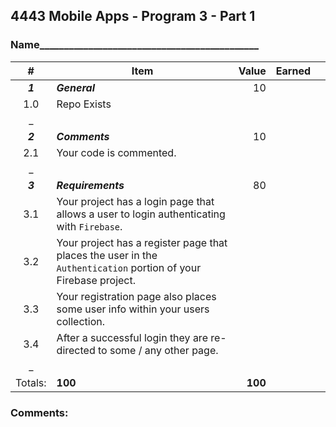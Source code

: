 

  
## 4443 Mobile Apps - Program 3 - Part 1

### Name_____________________________________________

| # | Item | Value | Earned | |
|:-------:|-----------------------------------------------------------------|--------:|-------:|:-----:|
| ***1*** | ***General*** | 10 | | |
| 1.0 | Repo Exists | | | |
| _ | | | | |
| ***2*** | ***Comments*** | 10 | | |
| 2.1 | Your code is commented.  | | | |
| _ | | | | |
| ***3*** | ***Requirements*** | 80 | | |
| 3.1 |Your project has a login page that allows a user to login authenticating with  `Firebase`.| | | |
| 3.2 |Your project has a register page that places the user in the  `Authentication`  portion of your Firebase project.| | | |
| 3.3 |Your registration page also places some user info within your users collection.| | | |
| 3.4 | After a successful login they are re-directed to some / any other page.
| _ | | | | |
| Totals: | **100** | **100** | | |

  

### Comments:

```

  














```

  

[1]: https://d3vv6lp55qjaqc.cloudfront.net/items/3E231i211n2E042B1U3K/right.png  "Correct"

[2]: https://d3vv6lp55qjaqc.cloudfront.net/items/2X473C1Q1F2x3S1E4231/wrong.gif  "Incorrect"

[3]: https://d3vv6lp55qjaqc.cloudfront.net/items/1A0d2Q1J1N1u0C3g0C1s/null.gif  "Errors"
